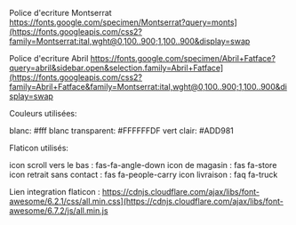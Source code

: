 Police d'ecriture Montserrat https://fonts.google.com/specimen/Montserrat?query=monts](https://fonts.googleapis.com/css2?family=Montserrat:ital,wght@0,100..900;1,100..900&display=swap

Police d'ecriture Abril https://fonts.google.com/specimen/Abril+Fatface?query=abril&sidebar.open&selection.family=Abril+Fatface](https://fonts.googleapis.com/css2?family=Abril+Fatface&family=Montserrat:ital,wght@0,100..900;1,100..900&display=swap

Couleurs utilisées:

blanc: #fff blanc transparent: #FFFFFFDF vert clair: #ADD981

Flaticon utilisés:

icon scroll vers le bas : fas-fa-angle-down icon de magasin : fas fa-store icon retrait sans contact : fas fa-people-carry icon livraison : faq fa-truck

Lien integration flaticon : https://cdnjs.cloudflare.com/ajax/libs/font-awesome/6.2.1/css/all.min.css](https://cdnjs.cloudflare.com/ajax/libs/font-awesome/6.7.2/js/all.min.js

  


